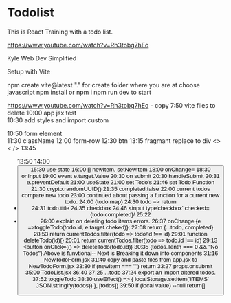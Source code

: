 # Todolist
This is React Training with a todo list.

https://www.youtube.com/watch?v=Rh3tobg7hEo

Kyle
Web Dev Simplified

Setup with Vite

npm create vite@latest
"." for create folder where you are at
choose  javascript
npm install   or   npm i
npm run dev     to start

https://www.youtube.com/watch?v=Rh3tobg7hEo   - copy
7:50  vite files to delete
10:00 app jsx test  
10:30 add styles and import custom

10:50 form element  
11:30 className
12:00 form-row
12:30 btn
13:15 fragmant replace to div <>  < />
13:45 <ul>
13:50 <label/>
14:00 <button>
15:30 use-state
16:00  [] newItem, setNewItem
18:00  onChange=
18:30  onInput
19:00 event e.target.Value
20:30 on submit 
20:30 handleSubmit
20:31 e.preventDefault
21:00 useState
21:00 set Todo's
21:46 set Todo Function 
21:30 crypto.randomUUID()
21:35 completed:false
22:00  current todos compare new todo
23:00 continued about passing a function for a current new todo.
24:00 {todo.map}
24:30 todo => return <li>
24:31 todo.title
24:35 checkbox
24:46 <input type'checkbox' checked={todo.completed}/
25:22 <li key={todo.id}>
26:00 explain on deleting todo items errors.
26:37 onChange {e =>toggleTodo(todo.id, e.target.cheked)};
27:08 return {...todo, completed} 
28:53 return currentTodos.filter(todo => todo/id !== id)
29:01 function deleteTodo(id){}
20:01 return currentTodos.filter(todo => todo.id !== id)
29:13 <button  onClick={() => deleteTodo(todo.id)}
30:35 {todos.llenth === 0 && "No Todos"}
       Above is funvtional-- Next is Breaking it down into components
31:16 NewTodoForm.jsx 
31:40 copy and paste files from app.jsx to NewTodoForm.jsx
33:30 if (newItem === "") return
33:27 props.onsubmit
35:00 TodoList.jsx
36:40 <TodoItem id={todo.id} completed={todo.completed} title=
       {todo.title} key={todo.id}>
37:25  ...todo
37:24  export an import altered todos.
37:52 toggleTodo
38:30 useEffect() => {
        localStorage.setItem('ITEMS' JSON.stringify(todos))
        }, [todos])
39:50 if (local value) --null return[]


       





       











